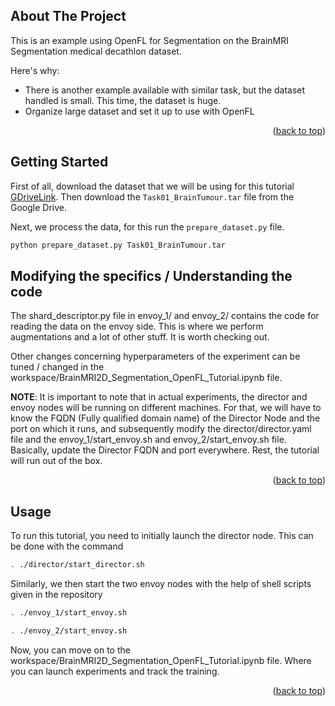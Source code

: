 <!-- ABOUT THE PROJECT -->
## About The Project

This is an example using OpenFL for Segmentation on the BrainMRI Segmentation medical decathlon dataset.

Here's why:
* There is another example available with similar task, but the dataset handled is small. This time, the dataset is huge.
* Organize large dataset and set it up to use with OpenFL


<p align="right">(<a href="#top">back to top</a>)</p>



<!-- GETTING STARTED -->
## Getting Started

First of all, download the dataset that we will be using for this tutorial [GDriveLink](https://goo.gl/QzVZcm). Then download the `Task01_BrainTumour.tar` file from the Google Drive. <p>
Next, we process the data, for this run the `prepare_dataset.py` file. 

```sh
python prepare_dataset.py Task01_BrainTumour.tar
```

## Modifying the specifics / Understanding the code

The shard_descriptor.py file in envoy_1/ and envoy_2/ contains the code for reading the data on the envoy side. This is where we perform augmentations and a lot of other stuff. It is worth checking out.

Other changes concerning hyperparameters of the experiment can be tuned / changed in the workspace/BrainMRI2D_Segmentation_OpenFL_Tutorial.ipynb file.

**NOTE**: It is important to note that in actual experiments, the director and envoy nodes will be running on different machines. For that, we will have to know the FQDN (Fully qualified domain name) of the Director Node and the port on which it runs, and subsequently modify the director/director.yaml file and the envoy_1/start_envoy.sh and envoy_2/start_envoy.sh file. Basically, update the Director FQDN and port everywhere. Rest, the tutorial will run out of the box.

<p align="right">(<a href="#top">back to top</a>)</p>


## Usage

To run this tutorial, you need to initially launch the director node. This can be done with the command 
```sh
. ./director/start_director.sh
```


Similarly, we then start the two envoy nodes with the help of shell scripts given in the repository

```sh
. ./envoy_1/start_envoy.sh
```

```sh
. ./envoy_2/start_envoy.sh
```

Now, you can move on to the workspace/BrainMRI2D_Segmentation_OpenFL_Tutorial.ipynb file. Where you can launch experiments and track the training.

<p align="right">(<a href="#top">back to top</a>)</p>